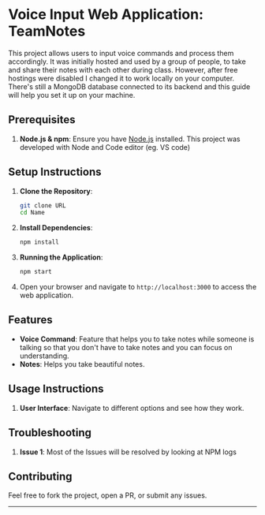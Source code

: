 # Voice Input Web Application: TeamNotes

This project allows users to input voice commands and process them accordingly. It was initially hosted and used by a group of people, to take and share their notes with each other during class. However, after free hostings were disabled I changed it to work locally on your computer. There's still a MongoDB database connected to its backend and this guide will help you set it up on your machine.

## Prerequisites

1. **Node.js & npm**: Ensure you have [Node.js](https://nodejs.org/) installed. This project was developed with Node and Code editor (eg. VS code)

## Setup Instructions

1. **Clone the Repository**:
   ```bash
   git clone URL
   cd Name
   ```

2. **Install Dependencies**:
   ```bash
   npm install
   ```

3. **Running the Application**:
   ```bash
   npm start
   ```

4. Open your browser and navigate to `http://localhost:3000` to access the web application.

## Features

- **Voice Command**: Feature that helps you to take notes while someone is talking so that you don't have to take notes and you can focus on understanding.
- **Notes**: Helps you take beautiful notes.

## Usage Instructions

1. **User Interface**: Navigate to different options and see how they work.

## Troubleshooting

1. **Issue 1**: Most of the Issues will be resolved by looking at NPM logs

## Contributing

Feel free to fork the project, open a PR, or submit any issues.

---

